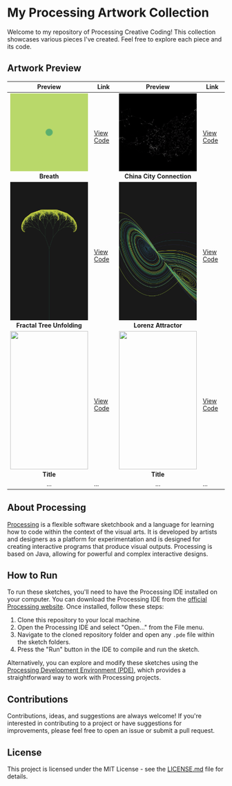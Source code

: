 # My Processing Artwork Collection

Welcome to my repository of Processing Creative Coding! This collection showcases various pieces I've created. Feel free to explore each piece and its code.

## Artwork Preview

| Preview | Link | Preview | Link |
|:-------:|------|:-------:|------|
| <img src="breath/demo.gif" width="180" height="180"><br><b>Breath | [View Code](breath) | <img src="china_city_connection/demo.gif" width="180" height="180"><br><b>China City Connection | [View Code](china_city_connection) |
| <img src="fractal_tree_unfolding/demo.png" width="180" height="320"> <br><b>Fractal Tree Unfolding | [View Code](fractal_tree_unfolding) | <img src="lorenz_attractor/demo.png" width="180" height="320"><br><b>Lorenz Attractor | [View Code](lorenz_attractor) |
| <img src="" width="180" height="320"><br><b>Title | [View Code](folder) |<img src="" width="180" height="320"><br><b>Title | [View Code](folder) |
| ... | ... | ... | ... |

## About Processing

[Processing](https://processing.org/) is a flexible software sketchbook and a language for learning how to code within the context of the visual arts. It is developed by artists and designers as a platform for experimentation and is designed for creating interactive programs that produce visual outputs. Processing is based on Java, allowing for powerful and complex interactive designs.

## How to Run

To run these sketches, you'll need to have the Processing IDE installed on your computer. You can download the Processing IDE from the [official Processing website](https://processing.org/download/). Once installed, follow these steps:

1. Clone this repository to your local machine.
2. Open the Processing IDE and select "Open..." from the File menu.
3. Navigate to the cloned repository folder and open any `.pde` file within the sketch folders.
4. Press the "Run" button in the IDE to compile and run the sketch.

Alternatively, you can explore and modify these sketches using the [Processing Development Environment (PDE)](https://processing.org/reference/environment/), which provides a straightforward way to work with Processing projects.

## Contributions

Contributions, ideas, and suggestions are always welcome! If you're interested in contributing to a project or have suggestions for improvements, please feel free to open an issue or submit a pull request.

## License

This project is licensed under the MIT License - see the [LICENSE.md](LICENSE) file for details.